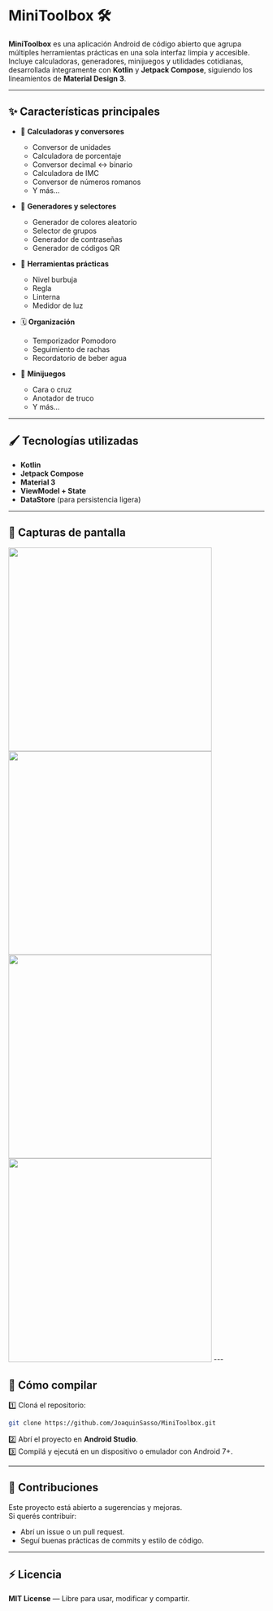 
# MiniToolbox 🛠️

**MiniToolbox** es una aplicación Android de código abierto que agrupa múltiples herramientas prácticas en una sola interfaz limpia y accesible.  
Incluye calculadoras, generadores, minijuegos y utilidades cotidianas, desarrollada íntegramente con **Kotlin** y **Jetpack Compose**, siguiendo los lineamientos de **Material Design 3**.

---

## ✨ Características principales

- 📐 **Calculadoras y conversores**
  - Conversor de unidades
  - Calculadora de porcentaje
  - Conversor decimal ↔ binario
  - Calculadora de IMC
  - Conversor de números romanos
  - Y más...

- 🎲 **Generadores y selectores**
  - Generador de colores aleatorio
  - Selector de grupos
  - Generador de contraseñas
  - Generador de códigos QR

- 🧭 **Herramientas prácticas**
  - Nivel burbuja
  - Regla
  - Linterna
  - Medidor de luz

- 🗓 **Organización**
  - Temporizador Pomodoro
  - Seguimiento de rachas
  - Recordatorio de beber agua

- 🧠 **Minijuegos**
  - Cara o cruz
  - Anotador de truco
  - Y más...

---

## 🖌️ Tecnologías utilizadas

- **Kotlin**
- **Jetpack Compose**
- **Material 3**
- **ViewModel + State**
- **DataStore** (para persistencia ligera)

---

## 📱 Capturas de pantalla
 
<img src="Screenshots/menu.png" width="400"/>
<img src="Screenshots/estadisticas.png" width="400"/>
<img src="Screenshots/agua.png" width="400"/>
<img src="Screenshots/habitos.png" width="400"/>
---

## 🚀 Cómo compilar

1️⃣ Cloná el repositorio:
```bash
git clone https://github.com/JoaquinSasso/MiniToolbox.git
```
2️⃣ Abrí el proyecto en **Android Studio**.  
3️⃣ Compilá y ejecutá en un dispositivo o emulador con Android 7+.

---

## 🤝 Contribuciones

Este proyecto está abierto a sugerencias y mejoras.  
Si querés contribuir:
- Abrí un issue o un pull request.
- Seguí buenas prácticas de commits y estilo de código.

---

## ⚡ Licencia

**MIT License** — Libre para usar, modificar y compartir.
